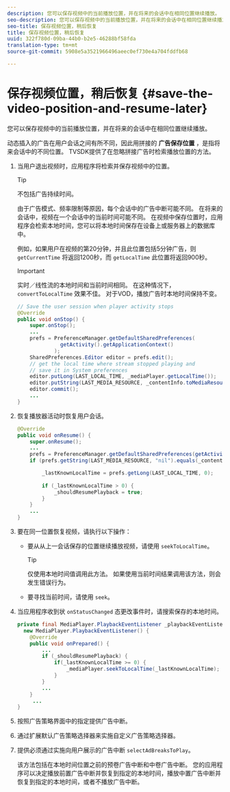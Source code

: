 ```yaml
---
description: 您可以保存视频中的当前播放位置，并在将来的会话中在相同位置继续播放。
seo-description: 您可以保存视频中的当前播放位置，并在将来的会话中在相同位置继续播放。
seo-title: 保存视频位置，稍后恢复
title: 保存视频位置，稍后恢复
uuid: 322f780d-09ba-44b0-b2e5-46288bf58fda
translation-type: tm+mt
source-git-commit: 5908e5a3521966496aeec0ef730e4a704fddfb68

---
```



# 保存视频位置，稍后恢复 {#save-the-video-position-and-resume-later}

您可以保存视频中的当前播放位置，并在将来的会话中在相同位置继续播放。

动态插入的广告在用户会话之间有所不同，因此用拼接的 **广告保存位置** ，是指将来会话中的不同位置。 TVSDK提供了在忽略拼接广告时检索播放位置的方法。

1. 当用户退出视频时，应用程序将检索并保存视频中的位置。

   >[!TIP]
   >
   >不包括广告持续时间。

   由于广告模式、频率限制等原因，每个会话中的广告中断可能不同。 在将来的会话中，视频在一个会话中的当前时间可能不同。 在视频中保存位置时，应用程序会检索本地时间，您可以将本地时间保存在设备上或服务器上的数据库中。

   例如，如果用户在视频的第20分钟，并且此位置包括5分钟广告，则 `getCurrentTime` 将返回1200秒，而 `getLocalTime` 此位置将返回900秒。

   >[!IMPORTANT]
   >
   >实时／线性流的本地时间和当前时间相同。 在这种情况下， `convertToLocalTime` 效果不佳。 对于VOD，播放广告时本地时间保持不变。

   ```java
   // Save the user session when player activity stops 
   @Override 
   public void onStop() { 
       super.onStop(); 
       ... 
       prefs = PreferenceManager.getDefaultSharedPreferences( 
                 getActivity().getApplicationContext() 
               ); 
       SharedPreferences.Editor editor = prefs.edit(); 
       // get the local time where stream stopped playing and  
       // save it in System preferences 
       editor.putLong(LAST_LOCAL_TIME, _mediaPlayer.getLocalTime());  
       editor.putString(LAST_MEDIA_RESOURCE, _contentInfo.toMediaResource().getUrl()); 
       editor.commit(); 
       ... 
   } 
   ```

1. 恢复播放器活动时恢复用户会话。

   ```java
   @Override 
   public void onResume() { 
       super.onResume(); 
       ... 
       prefs = PreferenceManager.getDefaultSharedPreferences(getActivity().getApplicationContext()); 
       if (prefs.getString(LAST_MEDIA_RESOURCE, "nil").equals(_contentInfo.toMediaResource().getUrl())) { 
   
           _lastKnownLocalTime = prefs.getLong(LAST_LOCAL_TIME, 0);    // get the last local time saved  
                                                                       // in system preferences 
           if (_lastKnownLocalTime > 0) { 
               _shouldResumePlayback = true; 
           } 
       } 
       ... 
   } 
   ```

1. 要在同一位置恢复视频，请执行以下操作：

   * 要从从上一会话保存的位置继续播放视频，请使用 `seekToLocalTime`。

      >[!TIP]
      >
      >仅使用本地时间值调用此方法。 如果使用当前时间结果调用该方法，则会发生错误行为。

   * 要寻找当前时间，请使用 `seek`。

1. 当应用程序收到状 `onStatusChanged` 态更改事件时，请搜索保存的本地时间。

   ```java
   private final MediaPlayer.PlaybackEventListener _playbackEventListener =  
     new MediaPlayer.PlaybackEventListener() { 
       @Override 
       public void onPrepared() { 
           ... 
           if (_shouldResumePlayback) { 
               if(_lastKnownLocalTime >= 0) { 
                   _mediaPlayer.seekToLocalTime(_lastKnownLocalTime); 
               } 
           } 
           ... 
       } 
        ... 
   } 
   ```

1. 按照广告策略界面中的指定提供广告中断。
1. 通过扩展默认广告策略选择器来实施自定义广告策略选择器。
1. 提供必须通过实施向用户展示的广告中断 `selectAdBreaksToPlay`。

   该方法包括在本地时间位置之前的预卷广告中断和中卷广告中断。 您的应用程序可以决定播放前置广告中断并恢复到指定的本地时间，播放中置广告中断并恢复到指定的本地时间，或者不播放广告中断。
